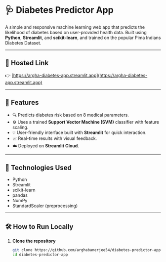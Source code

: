 # 🩺 Diabetes Predictor App

A simple and responsive machine learning web app that predicts the likelihood of diabetes based on user-provided health data. Built using **Python**, **Streamlit**, and **scikit-learn**, and trained on the popular Pima Indians Diabetes Dataset.

---

## 🚀 Hosted Link

👉 [https://argha-diabetes-app.streamlit.app](https://argha-diabetes-app.streamlit.app)

---

## 📌 Features

- 🔍 Predicts diabetes risk based on 8 medical parameters.
- ⚙️ Uses a trained **Support Vector Machine (SVM)** classifier with feature scaling.
- 💡 User-friendly interface built with **Streamlit** for quick interaction.
- 📈 Real-time results with visual feedback.
- ☁️ Deployed on **Streamlit Cloud**.

---

## 🧠 Technologies Used

- Python
- Streamlit
- scikit-learn
- pandas
- NumPy
- StandardScaler (preprocessing)

---

## 🛠 How to Run Locally

1. **Clone the repository**
   ```bash
   git clone https://github.com/arghabanerjee54/diabetes-predictor-app.git
   cd diabetes-predictor-app

